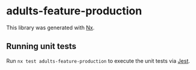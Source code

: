 # adults-feature-production

This library was generated with [Nx](https://nx.dev).

## Running unit tests

Run `nx test adults-feature-production` to execute the unit tests via [Jest](https://jestjs.io).
